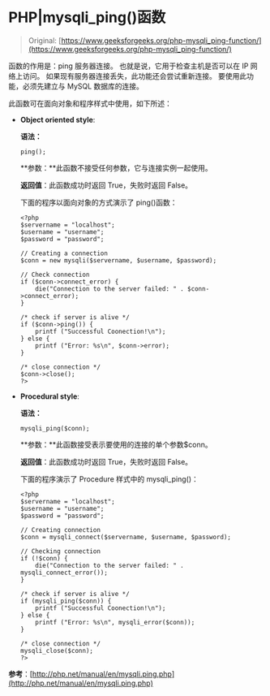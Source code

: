 # PHP|mysqli_ping()函数

> Original: [https://www.geeksforgeeks.org/php-mysqli_ping-function/](https://www.geeksforgeeks.org/php-mysqli_ping-function/)

函数的作用是：ping 服务器连接。 也就是说，它用于检查主机是否可以在 IP 网络上访问。 如果现有服务器连接丢失，此功能还会尝试重新连接。 要使用此功能，必须先建立与 MySQL 数据库的连接。

此函数可在面向对象和程序样式中使用，如下所述：

*   **Object oriented style**:

    **语法：**

    ```
    ping();
    ```

    **参数：**此函数不接受任何参数，它与连接实例一起使用。

    **返回值**：此函数成功时返回 True，失败时返回 False。

    下面的程序以面向对象的方式演示了 ping()函数：

    ```
    <?php
    $servername = "localhost";
    $username = "username";
    $password = "password";

    // Creating a connection
    $conn = new mysqli($servername, $username, $password);

    // Check connection
    if ($conn->connect_error) {
        die("Connection to the server failed: " . $conn->connect_error);
    } 

    /* check if server is alive */
    if ($conn->ping()) {
        printf ("Successful Coonection!\n");
    } else {
        printf ("Error: %s\n", $conn->error);
    }

    /* close connection */
    $conn->close();
    ?>
    ```

*   **Procedural style**:

    **语法：**

    ```
    mysqli_ping($conn);
    ```

    **参数：**此函数接受表示要使用的连接的单个参数$conn。

    **返回值**：此函数成功时返回 True，失败时返回 False。

    下面的程序演示了 Procedure 样式中的 mysqli_ping()：

    ```
    <?php
    $servername = "localhost";
    $username = "username";
    $password = "password";

    // Creating connection
    $conn = mysqli_connect($servername, $username, $password);

    // Checking connection
    if (!$conn) {
        die("Connection to the server failed: " . mysqli_connect_error());
    }

    /* check if server is alive */
    if (mysqli_ping($conn)) {
        printf ("Successful Coonection!\n");
    } else {
        printf ("Error: %s\n", mysqli_error($conn));
    }

    /* close connection */
    mysqli_close($conn);
    ?>
    ```

**参考**：[http://php.net/manual/en/mysqli.ping.php](http://php.net/manual/en/mysqli.ping.php)